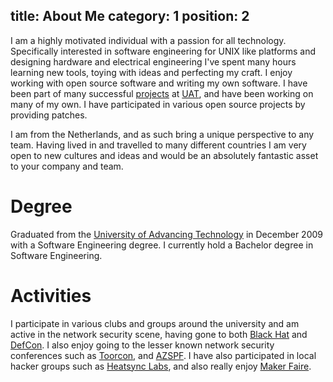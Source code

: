 title: About Me
category: 1
position: 2
---
I am a highly motivated individual with a passion for all technology. Specifically interested in software engineering for UNIX like platforms and designing hardware and electrical engineering I've spent many hours learning new tools, toying with ideas and perfecting my craft. I enjoy working with open source software and writing my own software. I have been part of many successful [projects][2] at [UAT][1], and have been working on many of my own. I have participated in various open source projects by providing patches.

I am from the Netherlands, and as such bring a unique perspective to any team. Having lived in and travelled to many different countries I am very open to new cultures and ideas and would be an absolutely fantastic asset to your company and team.

# Degree

Graduated from the [University of Advancing Technology][1] in December 2009 with a Software Engineering degree. I currently hold a Bachelor degree in Software Engineering.

# Activities

I participate in various clubs and groups around the university and am active in the network security scene, having gone to both [Black Hat][3] and [DefCon][4]. I also enjoy going to the lesser known network security conferences such as [Toorcon][5], and [AZSPF][8]. I have also participated in local hacker groups such as [Heatsync Labs][6], and also really enjoy [Maker Faire][7].

[1]: http://uat.edu/ "University of Advancing Technology"
[2]: /Projects.html "My projects"
[3]: http://blackhat.com/ "Black Hat"
[4]: http://defcon.org/ "Defcon"
[5]: http://toorcon.org/ "Toorcon"
[6]: http://heatsynclabs.org/ "Heatsync Labs"
[7]: http://www.makerfaire.com/ "Maker Faire"
[8]: http://www.azspf.org/ "Arizona Security Practitioners Forum"